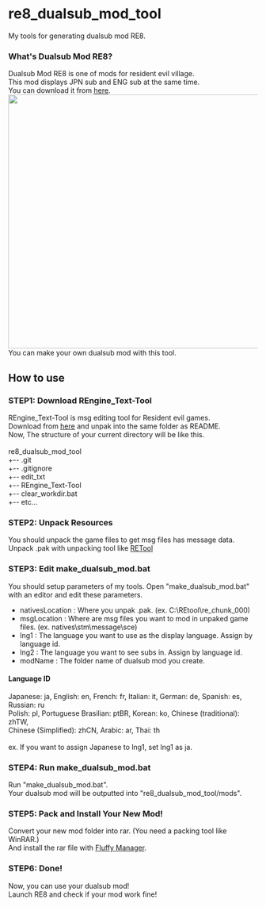 # re8_dualsub_mod_tool
My tools for generating dualsub mod RE8.

### What's Dualsub Mod RE8?
Dualsub Mod RE8 is one of mods for resident evil village. <br>
This mod displays JPN sub and ENG sub at the same time.<br>
You can download it from [here](https://www.nexusmods.com/residentevilvillage/mods/82).<br>
<img src="https://staticdelivery.nexusmods.com/mods/3669/images/82/82-1621313421-1666838186.jpeg" width="512"><br>
You can make your own dualsub mod with this tool.

## How to use
### STEP1: Download REngine_Text-Tool
REngine_Text-Tool is msg editing tool for Resident evil games.<br>
Download from [here](https://zenhax.com/viewtopic.php?t=13337) and unpak into the same folder as README. <br>
Now, The structure of your current directory will be like this.<br>
<br>
re8_dualsub_mod_tool<br>
+-- .git<br>
+-- .gitignore<br>
+-- edit_txt<br>
+-- REngine_Text-Tool<br>
+-- clear_workdir.bat<br>
+-- etc...<br>

### STEP2: Unpack Resources
You should unpack the game files to get msg files has message data.<br>
Unpack .pak with unpacking tool like [RETool](https://residentevilmodding.boards.net/thread/10567/pak-tex-editing-tool)

### STEP3: Edit make_dualsub_mod.bat
You should setup parameters of my tools.
Open "make_dualsub_mod.bat" with an editor and edit these parameters.
- nativesLocation : Where you unpak .pak. (ex. C:\REtool\re_chunk_000)
- msgLocation : Where are msg files you want to mod in unpaked game files. (ex. natives\stm\message\sce) 
- lng1 : The language you want to use as the display language. Assign by language id.
- lng2 : The language you want to see subs in. Assign by language id.
- modName : The folder name of dualsub mod you create.

#### Language ID
Japanese: ja, English: en, French: fr, Italian: it, German: de, Spanish: es, Russian: ru<br>
Polish: pl, Portuguese Brasilian: ptBR, Korean: ko, Chinese (traditional): zhTW,<br>
Chinese (Simplified): zhCN, Arabic: ar, Thai: th<br>
<br>
ex. If you want to assign Japanese to lng1, set lng1 as ja.
### STEP4: Run make_dualsub_mod.bat
Run "make_dualsub_mod.bat".<br>
Your dualsub mod will be outputted into "re8_dualsub_mod_tool/mods".

### STEP5: Pack and Install Your New Mod!
Convert your new mod folder into rar. (You need a packing tool like WinRAR.)<br>
And install the rar file with [Fluffy Manager](https://www.nexusmods.com/residentevilvillage/mods/18).

### STEP6: Done!
Now, you can use your dualsub mod!<br>
Launch RE8 and check if your mod work fine!
